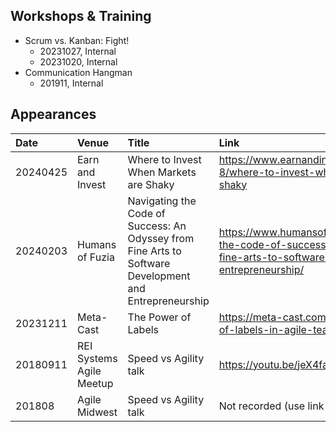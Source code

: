 ## Workshops & Training

- Scrum vs. Kanban: Fight!
  - 20231027, Internal
  - 20231020, Internal
- Communication Hangman
  - 201911, Internal

## Appearances

|Date |Venue |Title |Link |
|:---|:--|:--|:--|
|20240425 |Earn and Invest |Where to Invest When Markets are Shaky |https://www.earnandinvest.com/episodes-8/where-to-invest-when-markets-are-shaky |
|20240203 |Humans of Fuzia |Navigating the Code of Success: An Odyssey from Fine Arts to Software Development and Entrepreneurship |https://www.humansoffuzia.com/navigating-the-code-of-success-an-odyssey-from-fine-arts-to-software-development-and-entrepreneurship/ |
|20231211 |Meta-Cast |The Power of Labels |https://meta-cast.com/episode/the-power-of-labels-in-agile-teams |
|20180911 |REI Systems Agile Meetup |Speed vs Agility talk |https://youtu.be/jeX4fan9xHI |
|201808 |Agile Midwest |Speed vs Agility talk |Not recorded (use link in previous row) |

